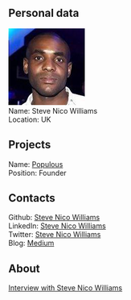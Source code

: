 ## Personal data
![photo](photo/steve_williams.jpeg)  
Name: Steve Nico Williams     
Location: UK  
## Projects
Name: [Populous](../projects/populous.md)  
Position: Founder  
## Contacts
Github: [Steve Nico Williams](https://github.com/nico1579)  
LinkedIn: [Steve Nico Williams](https://www.linkedin.com/in/steve-nico-williams/)  
Twitter: [Steve Nico Williams](https://twitter.com/iamstevenico)  
Blog: [Medium](https://medium.com/@iamstevenico)  
## About
[Interview with Steve Nico Williams](https://youtu.be/I6f9aPByzeU)
